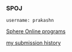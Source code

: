 ### SPOJ ###

```username: prakashn```

[Sphere Online programs](http://www.spoj.com/problems/)

[my submission history](http://www.spoj.com/status/prakashn/)

